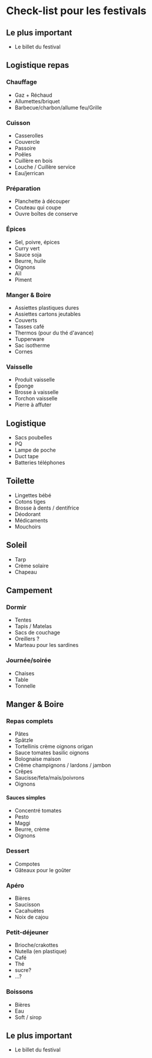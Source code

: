 Check-list pour les festivals
=============================


Le plus important
-----------------

 * Le billet du festival


Logistique repas
-----------------

### Chauffage ###

 * Gaz + Réchaud
 * Allumettes/briquet
 * Barbecue/charbon/allume feu/Grille

### Cuisson ###

 * Casserolles
 * Couvercle
 * Passoire
 * Poêles
 * Cuillère en bois
 * Louche / Cuillère service
 * Eau/jerrican

### Préparation ###

 * Planchette à découper
 * Couteau qui coupe
 * Ouvre boîtes de conserve

### Épices ###

 * Sel, poivre, épices
 * Curry vert
 * Sauce soja
 * Beurre, huile
 * Oignons
 * Aïl
 * Piment

### Manger & Boire ###

 * Assiettes plastiques dures
 * Assiettes cartons jeutables
 * Couverts
 * Tasses café
 * Thermos (pour du thé d'avance)
 * Tupperware
 * Sac isotherme
 * Cornes

### Vaisselle ###

 * Produit vaisselle
 * Éponge
 * Brosse à vaisselle
 * Torchon vaisselle
 * Pierre à affuter


Logistique
----------

 * Sacs poubelles
 * PQ
 * Lampe de poche
 * Duct tape
 * Batteries téléphones


Toilette
--------

 * Lingettes bébé
 * Cotons tiges
 * Brosse à dents / dentifrice
 * Déodorant
 * Médicaments
 * Mouchoirs

Soleil
------

 * Tarp
 * Crème solaire
 * Chapeau


Campement
---------

### Dormir ###

 * Tentes
 * Tapis / Matelas
 * Sacs de couchage
 * Oreillers ?
 * Marteau pour les sardines

### Journée/soirée ###

 * Chaises
 * Table
 * Tonnelle


Manger & Boire
--------------

### Repas complets ###

 * Pâtes
 * Spâtzle
 * Tortellinis crème oignons origan
 * Sauce tomates basilic oignons
 * Bolognaise maison
 * Crême champignons / lardons / jambon
 * Crêpes
 * Saucisse/feta/maïs/poivrons
 * Oignons

#### Sauces simples ####

 * Concentré tomates
 * Pesto
 * Maggi
 * Beurre, crème
 * Oignons

### Dessert ###

 * Compotes
 * Gâteaux pour le goûter

### Apéro ###

 * Bières
 * Saucisson
 * Cacahuètes
 * Noix de cajou

### Petit-déjeuner  ###

 * Brioche/crakottes
 * Nutella (en plastique)
 * Café
 * Thé
 * sucre?
 * ...?

### Boissons ###

 * Bières
 * Eau
 * Soft / sirop


Le plus important
-----------------

 * Le billet du festival

